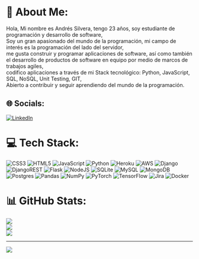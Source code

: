 # 💫 About Me:
Hola, Mi nombre es Andrés Silvera, tengo 23 años, soy estudiante de programación y desarrollo de software,<br>Soy un gran apasionado del mundo de la programación, mi campo de interés es la programación del lado del servidor, <br>me gusta construir y programar aplicaciones de software, así como también el desarrollo de productos de software en equipo por medio de marcos de trabajos agiles,<br>codifico aplicaciones a través de mi Stack tecnológico: Python, JavaScript, SQL, NoSQL, Unit Testing, GIT,<br>Abierto a contribuir y seguir aprendiendo del mundo de la programación.


## 🌐 Socials:
[![LinkedIn](https://img.shields.io/badge/LinkedIn-%230077B5.svg?logo=linkedin&logoColor=white)](https://linkedin.com/in/https://www.linkedin.com/in/andr%C3%A9s-f-silvera-196982253/) 

# 💻 Tech Stack:
![CSS3](https://img.shields.io/badge/css3-%231572B6.svg?style=plastic&logo=css3&logoColor=white) ![HTML5](https://img.shields.io/badge/html5-%23E34F26.svg?style=plastic&logo=html5&logoColor=white) ![JavaScript](https://img.shields.io/badge/javascript-%23323330.svg?style=plastic&logo=javascript&logoColor=%23F7DF1E) ![Python](https://img.shields.io/badge/python-3670A0?style=plastic&logo=python&logoColor=ffdd54) ![Heroku](https://img.shields.io/badge/heroku-%23430098.svg?style=plastic&logo=heroku&logoColor=white) ![AWS](https://img.shields.io/badge/AWS-%23FF9900.svg?style=plastic&logo=amazon-aws&logoColor=white) ![Django](https://img.shields.io/badge/django-%23092E20.svg?style=plastic&logo=django&logoColor=white) ![DjangoREST](https://img.shields.io/badge/DJANGO-REST-ff1709?style=plastic&logo=django&logoColor=white&color=ff1709&labelColor=gray) ![Flask](https://img.shields.io/badge/flask-%23000.svg?style=plastic&logo=flask&logoColor=white) ![NodeJS](https://img.shields.io/badge/node.js-6DA55F?style=plastic&logo=node.js&logoColor=white) ![SQLite](https://img.shields.io/badge/sqlite-%2307405e.svg?style=plastic&logo=sqlite&logoColor=white) ![MySQL](https://img.shields.io/badge/mysql-%2300f.svg?style=plastic&logo=mysql&logoColor=white) ![MongoDB](https://img.shields.io/badge/MongoDB-%234ea94b.svg?style=plastic&logo=mongodb&logoColor=white) ![Postgres](https://img.shields.io/badge/postgres-%23316192.svg?style=plastic&logo=postgresql&logoColor=white) ![Pandas](https://img.shields.io/badge/pandas-%23150458.svg?style=plastic&logo=pandas&logoColor=white) ![NumPy](https://img.shields.io/badge/numpy-%23013243.svg?style=plastic&logo=numpy&logoColor=white) ![PyTorch](https://img.shields.io/badge/PyTorch-%23EE4C2C.svg?style=plastic&logo=PyTorch&logoColor=white) ![TensorFlow](https://img.shields.io/badge/TensorFlow-%23FF6F00.svg?style=plastic&logo=TensorFlow&logoColor=white) ![Jira](https://img.shields.io/badge/jira-%230A0FFF.svg?style=plastic&logo=jira&logoColor=white) ![Docker](https://img.shields.io/badge/docker-%230db7ed.svg?style=plastic&logo=docker&logoColor=white)
# 📊 GitHub Stats:
![](https://github-readme-stats.vercel.app/api?username=AndresS969&theme=synthwave&hide_border=true&include_all_commits=false&count_private=false)<br/>
![](https://github-readme-streak-stats.herokuapp.com/?user=AndresS969&theme=synthwave&hide_border=true)<br/>
![](https://github-readme-stats.vercel.app/api/top-langs/?username=AndresS969&theme=synthwave&hide_border=true&include_all_commits=false&count_private=false&layout=compact)

---
[![](https://visitcount.itsvg.in/api?id=AndresS969&icon=7&color=12)](https://visitcount.itsvg.in)

<!-- Proudly created with GPRM ( https://gprm.itsvg.in ) -->
